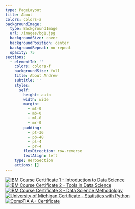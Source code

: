 ```yaml
---
type: PageLayout
title: About
colors: colors-a
backgroundImage:
  type: BackgroundImage
  url: /images/bg1.jpg
  backgroundSize: cover
  backgroundPosition: center
  backgroundRepeat: no-repeat
  opacity: 75
sections:
  - elementId: ''
    colors: colors-f
    backgroundSize: full
    title: About Andrew
    subtitle: ''
    styles:
      self:
        height: auto
        width: wide
        margin:
          - mt-0
          - mb-0
          - ml-0
          - mr-0
        padding:
          - pt-36
          - pb-48
          - pl-4
          - pr-4
        flexDirection: row-reverse
        textAlign: left
    type: HeroSection
    actions: []
---
```


[![IBM Course Certificate 1 - Introduction to Data Science](/images/ibm1.png)](/images/whatisdatascience.pdf)
[![IBM Course Certificate 2 - Tools in Data Science](/images/ibm2.png)](/images/toolsfordatascience.pdf)
[![IBM Course Certificate 3 - Data Science Methodology](/images/ibm3.png)](/images/datasciencemethodology.pdf)
[![University of Michigan Certificate - Statistics with Python](/images/statswithpython.png)](/images/statswithpython.pdf)
[![CompTIA A+ Certificate](/images/comptia.png)](/images/comptiaAplus.pdf)
